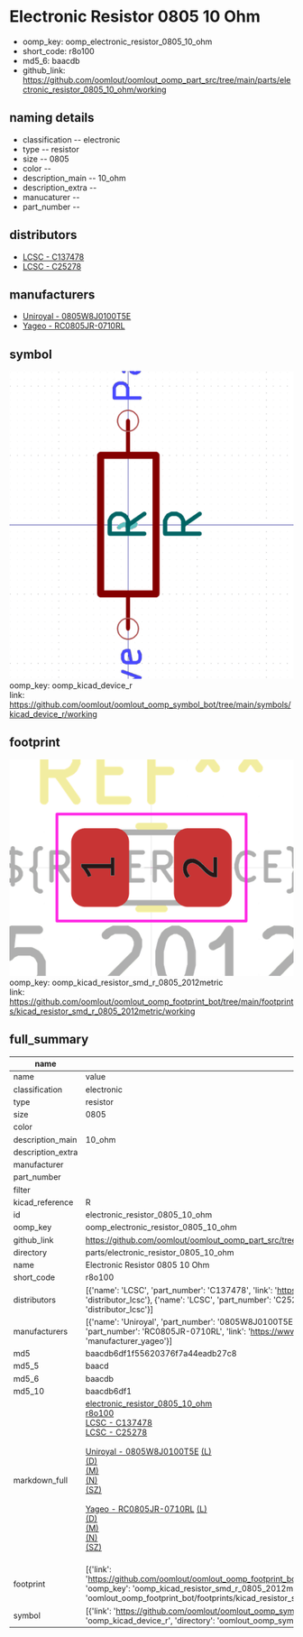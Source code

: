 # Electronic Resistor 0805 10 Ohm

  
* oomp_key: oomp_electronic_resistor_0805_10_ohm 
* short_code: r8o100
* md5_6: baacdb  
* github_link: https://github.com/oomlout/oomlout_oomp_part_src/tree/main/parts/electronic_resistor_0805_10_ohm/working  
## naming details
* classification -- electronic
* type -- resistor
* size -- 0805
* color -- 
* description_main -- 10_ohm
* description_extra -- 
* manucaturer -- 
* part_number -- 

## distributors
* [LCSC - C137478](https://lcsc.com/product-detail/C137478.html)  
* [LCSC - C25278](https://lcsc.com/product-detail/C25278.html)  

## manufacturers
* [Uniroyal - 0805W8J0100T5E]()  
* [Yageo - RC0805JR-0710RL](https://www.yageo.com/en/Chart/Download/pdf/RC0805JR-0710RL)  

## symbol

![](symbol/0/working/working_600.png)  
oomp_key: oomp_kicad_device_r  
link: https://github.com/oomlout/oomlout_oomp_symbol_bot/tree/main/symbols/kicad_device_r/working  

## footprint

![](footprint/0/working/working_600.png)  
oomp_key: oomp_kicad_resistor_smd_r_0805_2012metric  
link: https://github.com/oomlout/oomlout_oomp_footprint_bot/tree/main/footprints/kicad_resistor_smd_r_0805_2012metric/working  

## full_summary
| name | value | 
| --- | --- | 
| name | value | 
| classification | electronic | 
| type | resistor | 
| size | 0805 | 
| color |  | 
| description_main | 10_ohm | 
| description_extra |  | 
| manufacturer |  | 
| part_number |  | 
| filter |  | 
| kicad_reference | R | 
| id | electronic_resistor_0805_10_ohm | 
| oomp_key | oomp_electronic_resistor_0805_10_ohm | 
| github_link | https://github.com/oomlout/oomlout_oomp_part_src/tree/main/parts/electronic_resistor_0805_10_ohm/working | 
| directory | parts/electronic_resistor_0805_10_ohm | 
| name | Electronic Resistor 0805 10 Ohm | 
| short_code | r8o100 | 
| distributors | [{'name': 'LCSC', 'part_number': 'C137478', 'link': 'https://lcsc.com/product-detail/C137478.html', 'id': 'distributor_lcsc'}, {'name': 'LCSC', 'part_number': 'C25278', 'link': 'https://lcsc.com/product-detail/C25278.html', 'id': 'distributor_lcsc'}] | 
| manufacturers | [{'name': 'Uniroyal', 'part_number': '0805W8J0100T5E', 'link': '', 'id': 'manufacturer_uniroyal'}, {'name': 'Yageo', 'part_number': 'RC0805JR-0710RL', 'link': 'https://www.yageo.com/en/Chart/Download/pdf/RC0805JR-0710RL', 'id': 'manufacturer_yageo'}] | 
| md5 | baacdb6df1f55620376f7a44eadb27c8 | 
| md5_5 | baacd | 
| md5_6 | baacdb | 
| md5_10 | baacdb6df1 | 
| markdown_full | [electronic_resistor_0805_10_ohm](https://github.com/oomlout/oomlout_oomp_part_src/tree/main/parts/electronic_resistor_0805_10_ohm/working)<br>[r8o100](https://github.com/oomlout/oomlout_oomp_part_src/tree/main/parts/electronic_resistor_0805_10_ohm/working)<br>[LCSC - C137478<br>](https://lcsc.com/product-detail/C137478.html)[LCSC - C25278<br>](https://lcsc.com/product-detail/C25278.html)<br>[Uniroyal - 0805W8J0100T5E]() [(L)<br>](https://www.lcsc.com/search?q=0805W8J0100T5E)[(D)<br>](https://www.digikey.com/en/products?,keywords=0805W8J0100T5E)[(M)<br>](https://www.mouser.com/Search/Refine?Keyword=0805W8J0100T5E)[(N)<br>](https://www.newark.com/search?st=0805W8J0100T5E)[(SZ)<br>](https://so.szlcsc.com/global.html?k=0805W8J0100T5E)<br>[Yageo - RC0805JR-0710RL](https://www.yageo.com/en/Chart/Download/pdf/RC0805JR-0710RL) [(L)<br>](https://www.lcsc.com/search?q=RC0805JR-0710RL)[(D)<br>](https://www.digikey.com/en/products?,keywords=RC0805JR-0710RL)[(M)<br>](https://www.mouser.com/Search/Refine?Keyword=RC0805JR-0710RL)[(N)<br>](https://www.newark.com/search?st=RC0805JR-0710RL)[(SZ)<br>](https://so.szlcsc.com/global.html?k=RC0805JR-0710RL)<br> | 
| footprint | [{'link': 'https://github.com/oomlout/oomlout_oomp_footprint_bot/tree/main/foootprntss/kicad_resistor_smd_r_0805_2012metric', 'oomp_key': 'oomp_kicad_resistor_smd_r_0805_2012metric', 'directory': 'oomlout_oomp_footprint_bot/footprints/kicad_resistor_smd_r_0805_2012metric//working/working.kicad_mod'}] | 
| symbol | [{'link': 'https://github.com/oomlout/oomlout_oomp_symbol_bot/tree/main/symbols/kicad_device_r', 'oomp_key': 'oomp_kicad_device_r', 'directory': 'oomlout_oomp_symbol_bot/symbols/kicad_device_r//working/working.kicad_sym'}] | 
